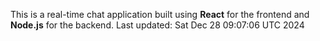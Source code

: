 This is a real-time chat application built using **React** for the frontend and **Node.js** for the backend.
Last updated: Sat Dec 28 09:07:06 UTC 2024
